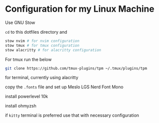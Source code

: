 # Configuration for my Linux Machine

Use GNU Stow

`cd` to this dotfiles directory and

```sh
stow nvim # for nvim configuration
stow tmux # for tmux configuration
stow alacritty # for alacritty configuration
```

For tmux run the below

```sh
git clone https://github.com/tmux-plugins/tpm ~/.tmux/plugins/tpm
```

for terminal, currently using alacritty

copy the `.fonts` file and set up Meslo LGS Nerd Font Mono

install powerlevel 10k

install ohmyzsh

if `kitty` terminal is preferred use that with necessary configuration
